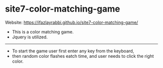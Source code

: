 # site7-color-matching-game
Website: https://ifazlayrabbi.github.io/site7-color-matching-game/

- This is a color matching game. 
- Jquery is utilized.
---
- To start the game user first enter any key from the keyboard,
- then random color flashes eatch time, and user needs to click the right color.
